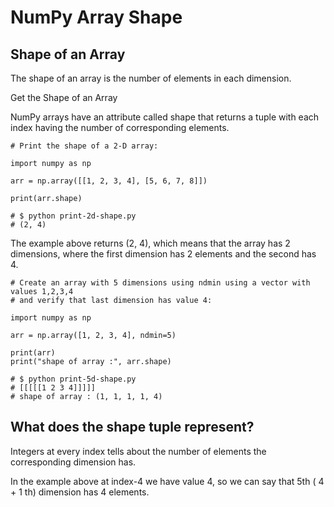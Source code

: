 # NumPy Array Shape

## Shape of an Array

The shape of an array is the number of elements in each dimension.

Get the Shape of an Array

NumPy arrays have an attribute called shape that returns a tuple with each index having the number of corresponding elements.

```
# Print the shape of a 2-D array:

import numpy as np

arr = np.array([[1, 2, 3, 4], [5, 6, 7, 8]])

print(arr.shape)

# $ python print-2d-shape.py
# (2, 4)
```

The example above returns (2, 4), which means that the array has 2 dimensions, where the first dimension has 2 elements and the second has 4.

```
# Create an array with 5 dimensions using ndmin using a vector with values 1,2,3,4
# and verify that last dimension has value 4:

import numpy as np

arr = np.array([1, 2, 3, 4], ndmin=5)

print(arr)
print("shape of array :", arr.shape)

# $ python print-5d-shape.py
# [[[[[1 2 3 4]]]]]
# shape of array : (1, 1, 1, 1, 4)
```

## What does the shape tuple represent?

Integers at every index tells about the number of elements the corresponding dimension has.

In the example above at index-4 we have value 4, so we can say that 5th ( 4 + 1 th) dimension has 4 elements.
